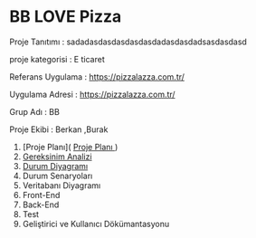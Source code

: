 # BB LOVE Pizza

  Proje Tanıtımı : sadadasdasdasdasdasdadasdasdadsasdasdasd

  proje kategorisi : E ticaret  

  Referans Uygulama : https://pizzalazza.com.tr/

  Uygulama Adresi : https://pizzalazza.com.tr/

  Grup Adı : BB

  Proje Ekibi : Berkan ,Burak 

 1. [Proje Planı]( [Proje Planı ](https://github.com/drtszprns/DENEME43/blob/main/Proje%20Plan%C4%B1.md))
1.  [Gereksinim Analizi](https://github.com/drtszprns/DENEME43/blob/main/GereksinimAnalizi.md)
1.  [Durum Diyagramı](https://github.com/drtszprns/DENEME43/wiki/Durum-Diyagram%C4%B1) 
1.  Durum Senaryoları
1.  Veritabanı Diyagramı 
1.  Front-End 
1.  Back-End
1.  Test 
1.  Geliştirici ve Kullanıcı Dökümantasyonu 

